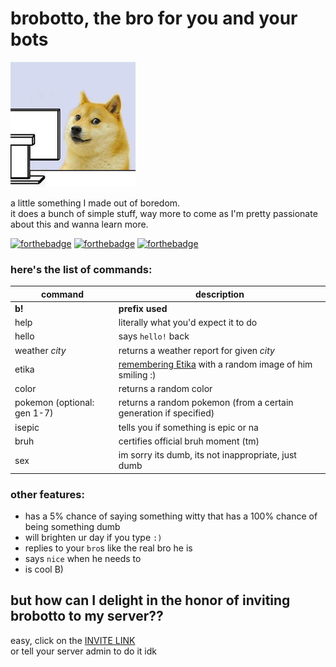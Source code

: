 # brobotto, the bro for you and your bots  
  
![aaaa](https://raw.githubusercontent.com/frecklebars/brobotto/master/bruh.jpg)  

a little something I made out of boredom.  
it does a bunch of simple stuff, way more to come as I'm pretty passionate about this and wanna learn more.  
  
[![forthebadge](https://forthebadge.com/images/badges/made-with-python.svg)](https://forthebadge.com) [![forthebadge](https://forthebadge.com/images/badges/approved-by-george-costanza.svg)](https://forthebadge.com) [![forthebadge](https://forthebadge.com/images/badges/mom-made-pizza-rolls.svg)](https://forthebadge.com)  
### here's the list of commands:  
  
command | description
--- | ---
**b!** | **prefix used**
help | literally what you'd expect it to do
hello | says `hello!` back
weather *city* | returns a weather report for given *city*
etika | [remembering Etika](http://mvrf.cf/fly/etika) with a random image of him smiling :)
color | returns a random color
pokemon (optional: gen 1-7) | returns a random pokemon (from a certain generation if specified)
isepic | tells you if something is epic or na
bruh | certifies official bruh moment (tm)
sex | im sorry its dumb, its not inappropriate, just dumb
  
  
### other features:
* has a 5% chance of saying something witty that has a 100% chance of being something dumb
* will brighten ur day if you type `:)`
* replies to your `bro`s like the real bro he is
* says `nice` when he needs to
* is cool B)
  
  
## but how can I delight in the honor of inviting brobotto to my server??
easy, click on the [INVITE LINK](https://discordapp.com/api/oauth2/authorize?client_id=597062511929589790&permissions=125952&scope=bot)  
or tell your server admin to do it idk
